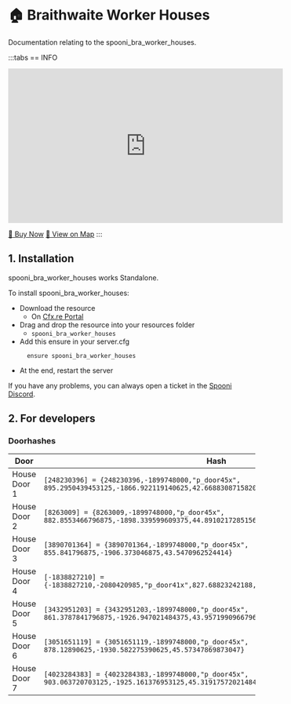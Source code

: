 # 🏠 Braithwaite Worker Houses
Documentation relating to the spooni_bra_worker_houses.

:::tabs
== INFO
<iframe width="560" height="315" src="https://www.youtube.com/embed/crGDF0divu4?si=6rOKllGPii7IgDuR" frameborder="0" allow="accelerometer; autoplay; clipboard-write; encrypted-media; gyroscope; picture-in-picture; web-share" referrerpolicy="strict-origin-when-cross-origin" allowfullscreen></iframe>

<a href="https://spooni-mapping.tebex.io/package/6220788" class="button-buy">🛒 Buy Now</a>
<a href="https://spooni.de/rdr2/?m=house122" class="button-map">📍 View on Map</a>
:::

## 1. Installation
spooni_bra_worker_houses works Standalone.  

To install spooni_bra_worker_houses:
- Download the resource
  - On [Cfx.re Portal](https://portal.cfx.re/)
- Drag and drop the resource into your resources folder
  - `spooni_bra_worker_houses`
- Add this ensure in your server.cfg
  ```
    ensure spooni_bra_worker_houses
  ```
- At the end, restart the server

If you have any problems, you can always open a ticket in the [Spooni Discord](https://discord.gg/spooni).

## 2. For developers
### Doorhashes
| Door                      | Hash
|---------------------------|----------------------------------------------------------------------------------|
| House Door 1              | `[248230396] = {248230396,-1899748000,"p_door45x", 895.2950439453125,-1866.922119140625,42.66883087158203}`
| House Door 2              | `[8263009] = {8263009,-1899748000,"p_door45x", 882.8553466796875,-1898.339599609375,44.89102172851562}`
| House Door 3              | `[3890701364] = {3890701364,-1899748000,"p_door45x", 855.841796875,-1906.373046875,43.5470962524414}`
| House Door 4              | `[-1838827210] = {-1838827210,-2080420985,"p_door41x",827.68823242188,-1910.8227539062,41.596488952637}`
| House Door 5              | `[3432951203] = {3432951203,-1899748000,"p_door45x", 861.3787841796875,-1926.947021484375,43.95719909667969}`
| House Door 6              | `[3051651119] = {3051651119,-1899748000,"p_door45x", 878.12890625,-1930.582275390625,45.57347869873047}`
| House Door 7              | `[4023284383] = {4023284383,-1899748000,"p_door45x", 903.063720703125,-1925.161376953125,45.31917572021484}`